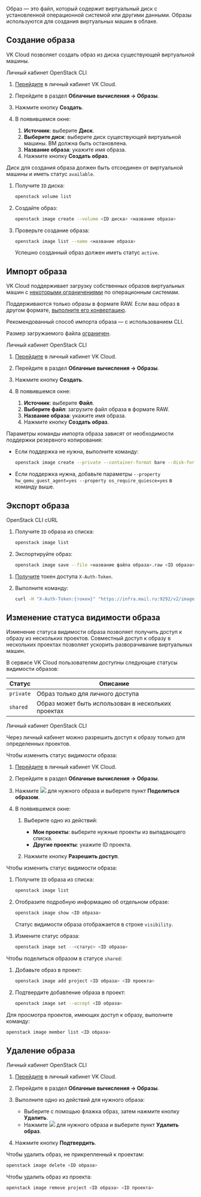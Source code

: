 Образ — это файл, который содержит виртуальный диск с установленной операционной системой или другими данными. Образы используются для создания виртуальных машин в облаке.

## Создание образа

VK Cloud позволяет создать образ из диска существующей виртуальной машины.

<tabs>
<tablist>
<tab>Личный кабинет</tab>
<tab>OpenStack CLI</tab>
</tablist>
<tabpanel>

1. [Перейдите](https://msk.cloud.vk.com/app/) в личный кабинет VK Cloud.
2. Перейдите в раздел **Облачные вычисления → Образы**.
3. Нажмите кнопку **Создать**.
4. В появившемся окне:

   1. **Источник**: выберите **Диск**.
   2. **Выберите диск**: выберите диск существующей виртуальной машины. ВМ должна быть остановлена.
   3. **Название образа**: укажите имя образа.
   4. Нажмите кнопку **Создать образ**.

</tabpanel>
<tabpanel>

<warn>

Диск для создания образа должен быть отсоединен от виртуальной машины и иметь статус `available`.

</warn>

1. Получите `ID` диска:

   ```bash
   openstack volume list
   ```

2. Создайте образ:

   ```bash
   openstack image create --volume <ID диска> <название образа>
   ```

3. Проверьте создание образа:

   ```bash
   openstack image list --name <название образа>
   ```

   Успешно созданный образ должен иметь статус `active`.

</tabpanel>
</tabs>

## Импорт образа

VK Cloud поддерживает загрузку собственных образов виртуальных машин с [некоторыми ограничениями](/ru/computing/iaas/concepts/about#operacionnaya_sistema) по операционным системам.

<info>

Поддерживаются только образы в формате RAW. Если ваш образ в другом формате, [выполните его конвертацию](../../../how-to-guides/packer#1_konvertiruyte_obraz_v_format_raw).

</info>

<warn>

Рекомендованный способ импорта образа — с использованием CLI.

Размер загружаемого файла [ограничен](/ru/tools-for-using-services/account/concepts/quotasandlimits#diski_i_obrazy_86fe464b).

</warn>

<tabs>
<tablist>
<tab>Личный кабинет</tab>
<tab>OpenStack CLI</tab>
</tablist>
<tabpanel>

1. [Перейдите](https://msk.cloud.vk.com/app/) в личный кабинет VK Cloud.
2. Перейдите в раздел **Облачные вычисления → Образы**.
3. Нажмите кнопку **Создать**.
4. В появившемся окне:

   1. **Источник**: выберите **Файл**.
   2. **Выберите файл**: загрузите файл образа в формате RAW.
   3. **Название образа**: укажите имя образа.
   4. Нажмите кнопку **Создать образ**.

</tabpanel>
<tabpanel>

Параметры команды импорта образа зависят от необходимости поддержки резервного копирования:

- Если поддержка не нужна, выполните команду:

   ```bash
   openstack image create --private --container-format bare --disk-format raw --property store=s3 --file <путь к файлу образа> <название образа>
   ```

- Если поддержка нужна, добавьте параметры `--property hw_qemu_guest_agent=yes --property os_require_quiesce=yes` в команду выше.

</tabpanel>
</tabs>

## Экспорт образа

<tabs>
<tablist>
<tab>OpenStack CLI</tab>
<tab>cURL</tab>
</tablist>
<tabpanel>

1. Получите `ID` образа из списка:

   ```bash
   openstack image list
   ```

2. Экспортируйте образ:

   ```bash
   openstack image save --file <название файла образа>.raw <ID образа>
   ```

</tabpanel>
<tabpanel>

1. [Получите](/ru/tools-for-using-services/api/rest-api/case-keystone-token) токен доступа `X-Auth-Token`.
1. Выполните команду:

   ```bash
   curl -H "X-Auth-Token:{токен}" "https://infra.mail.ru:9292/v2/images/{ID образа}/file" --output <название файла образа>.raw
   ```

</tabpanel>
</tabs>

## Изменение статуса видимости образа

Изменение статуса видимости образа позволяет получить доступ к образу из нескольких проектов. Совместный доступ к образу в нескольких проектах позволяет ускорить разворачивание виртуальных машин.

В сервисе VK Cloud пользователям доступны следующие статусы видимости образов:

| Статус      | Описание                                            |
|-------------|-----------------------------------------------------|
| `private`   | Образ только для личного доступа                    |
| `shared`    | Образ может быть использован в нескольких проектах  |

<tabs>
<tablist>
<tab>Личный кабинет</tab>
<tab>OpenStack CLI</tab>
</tablist>
<tabpanel>

<info>

Через личный кабинет можно разрешить доступ к образу только для определенных проектов.

</info>

Чтобы изменить статус видимости образа:

1. [Перейдите](https://msk.cloud.vk.com/app/) в личный кабинет VK Cloud.
2. Перейдите в раздел **Облачные вычисления → Образы**.
3. Нажмите ![ ](/ru/assets/more-icon.svg "inline") для нужного образа и выберите пункт **Поделиться образом**.
4. В появившемся окне:

   1. Выберите одно из действий:

      - **Мои проекты**: выберите нужные проекты из выпадающего списка.
      - **Другие проекты**: укажите ID проекта.

   2. Нажмите кнопку **Разрешить доступ**.

</tabpanel>
<tabpanel>

Чтобы изменить статус видимости образа:

1. Получите `ID` образа из списка:

   ```bash
   openstack image list
   ```

2. Отобразите подробную информацию об отдельном образе:

   ```bash
   openstack image show <ID образа>
   ```

   Статус видимости образа отображается в строке `visibility`.

3. Измените статус образа:

   ```bash
   openstack image set --<статус> <ID образа>
   ```

Чтобы поделиться образом в статусе `shared`:

1. Добавьте образ в проект:

   ```bash
   openstack image add project <ID образа> <ID проекта>
   ```

2. Подтвердите добавление образа в проект:

   ```bash
   openstack image set --accept <ID образа>
   ```

Для просмотра проектов, имеющих доступ к образу, выполните команду:

```bash
openstack image member list <ID образа>
```

</tabpanel>
</tabs>

## Удаление образа

<tabs>
<tablist>
<tab>Личный кабинет</tab>
<tab>OpenStack CLI</tab>
</tablist>
<tabpanel>

1. [Перейдите](https://msk.cloud.vk.com/app/) в личный кабинет VK Cloud.
2. Перейдите в раздел **Облачные вычисления → Образы**.
3. Выполните одно из действий для нужного образа:

   - Выберите с помощью флажка образ, затем нажмите кнопку **Удалить**.
   - Нажмите ![ ](/ru/assets/more-icon.svg "inline") для нужного образа и выберите пункт **Удалить образ**.

4. Нажмите кнопку **Подтвердить**.

</tabpanel>
<tabpanel>

Чтобы удалить образ, не прикрепленный к проектам:

```bash
openstack image delete <ID образа>
```

Чтобы удалить образ из проекта:

```bash
openstack image remove project <ID образа> <ID проекта>
```

</tabpanel>
</tabs>
